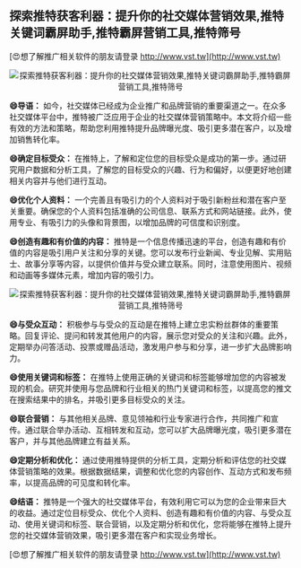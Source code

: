 ## **探索推特获客利器：提升你的社交媒体营销效果,推特关键词霸屏助手,推特霸屏营销工具,推特筛号**

[😍想了解推广相关软件的朋友请登录 http://www.vst.tw](http://www.vst.tw)

 <center><img src="https://vst.tw/MP4/tuiguang/png/2.png" alt="探索推特获客利器：提升你的社交媒体营销效果,推特关键词霸屏助手,推特霸屏营销工具,推特筛号"></center>

**😄导语：**
如今，社交媒体已经成为企业推广和品牌营销的重要渠道之一。在众多社交媒体平台中，推特被广泛应用于企业的社交媒体营销策略中。本文将介绍一些有效的方法和策略，帮助您利用推特提升品牌曝光度、吸引更多潜在客户，以及增加销售转化率。

**😄确定目标受众：**
在推特上，了解和定位您的目标受众是成功的第一步。通过研究用户数据和分析工具，了解您的目标受众的兴趣、行为和偏好，以便更好地创建相关内容并与他们进行互动。

**😄优化个人资料：**
一个完善且有吸引力的个人资料对于吸引新粉丝和潜在客户至关重要。确保您的个人资料包括准确的公司信息、联系方式和网站链接。此外，使用专业、有吸引力的头像和背景图，以增加品牌的可信度和识别度。

**😄创造有趣和有价值的内容：**
推特是一个信息传播迅速的平台，创造有趣和有价值的内容是吸引用户关注和分享的关键。您可以发布行业新闻、专业见解、实用贴士、故事分享等内容，以提供价值并与受众建立联系。同时，注意使用图片、视频和动画等多媒体元素，增加内容的吸引力。

 <center><img src="https://vst.tw/MP4/tuiguang/png/3.png" alt="探索推特获客利器：提升你的社交媒体营销效果,推特关键词霸屏助手,推特霸屏营销工具,推特筛号"></center>

**😄与受众互动：**
积极参与与受众的互动是在推特上建立忠实粉丝群体的重要策略。回复评论、提问和转发其他用户的内容，展示您对受众的关注和兴趣。此外，定期举办问答活动、投票或赠品活动，激发用户参与和分享，进一步扩大品牌影响力。

**😄使用关键词和标签：**
在推特上使用正确的关键词和标签能够增加您的内容被发现的机会。研究并使用与您品牌和行业相关的热门关键词和标签，以提高您的推文在搜索结果中的排名，并吸引更多目标受众的关注。

**😄联合营销：**
与其他相关品牌、意见领袖和行业专家进行合作，共同推广和宣传。通过联合举办活动、互相转发和互动，您可以扩大品牌曝光度，吸引更多潜在客户，并与其他品牌建立有益关系。

**😄定期分析和优化：**
通过使用推特提供的分析工具，定期分析和评估您的社交媒体营销策略的效果。根据数据结果，调整和优化您的内容创作、互动方式和发布频率，以提高品牌的可见度和转化率。

**😄结语：**
推特是一个强大的社交媒体平台，有效利用它可以为您的企业带来巨大的收益。通过定位目标受众、优化个人资料、创造有趣和有价值的内容、与受众互动、使用关键词和标签、联合营销，以及定期分析和优化，您将能够在推特上提升您的社交媒体营销效果，吸引更多潜在客户和实现业务增长。

[😍想了解推广相关软件的朋友请登录 http://www.vst.tw](http://www.vst.tw)



